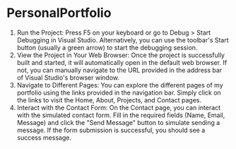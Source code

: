 # PersonalPortfolio
1.	Run the Project: Press F5 on your keyboard or go to Debug > Start Debugging in Visual Studio. Alternatively, you can use the toolbar's Start button (usually a green arrow) to start the debugging session.
2.	View the Project in Your Web Browser: Once the project is successfully built and started, it will automatically open in the default web browser. If not, you can manually navigate to the URL provided in the address bar of Visual Studio's browser window.
3.	Navigate to Different Pages: You can explore the different pages of my  portfolio using the links provided in the navigation bar. Simply click on the links to visit the Home, About, Projects, and Contact pages.
4.	Interact with the Contact Form: On the Contact page, you can interact with the simulated contact form. Fill in the required fields (Name, Email, Message) and click the "Send Message" button to simulate sending a message. If the form submission is successful, you should see a success message.

